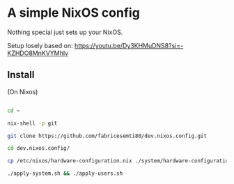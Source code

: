 # A simple NixOS config

Nothing special just sets up your NixOS.

Setup losely based on: <https://youtu.be/Dy3KHMuDNS8?si=-KZHDO8MnKVYMhIv>

## Install

(On Nixos)

```sh

cd ~

nix-shell -p git

git clone https://github.com/fabricesemti80/dev.nixos.config.git

cd dev.nixos.config/

cp /etc/nixos/hardware-configuration.nix ./system/hardware-configuration.nix -f

./apply-system.sh && ./apply-users.sh

```
